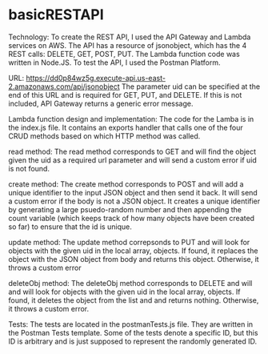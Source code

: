 # basicRESTAPI
Technology: To create the REST API, I used the API Gateway and Lambda services on
AWS. The API has a resource of jsonobject, which has the 4 REST calls: DELETE,
GET, POST, PUT. The Lambda function code was written in Node.JS. To test the API,
I used the Postman Platform.

URL: https://dd0p84wz5g.execute-api.us-east-2.amazonaws.com/api/jsonobject
The parameter uid can be specified at the end of this URL and is required for GET,
PUT, and DELETE. If this is not included, API Gateway returns a generic error message.

Lambda function design and implementation: The code for the Lamba is in the index.js file.
It contains an exports handler that calls one of the four CRUD methods based on
which HTTP method was called.

read method: The read method corresponds to GET and will find the object given the uid as a
required url parameter and will send a custom error if uid is not found.    

create method: The create method corresponds to POST and will add a unique
identifier to the input JSON object and then send it back. It will send a custom error
if the body is not a JSON object. It creates a unique identifier by generating
a large psuedo-random number and then appending the count variable (which keeps
track of how many objects have been created so far) to ensure that the id is unique.

update method: The update method correpsonds to PUT and will look for objects
with the given uid in the local array, objects. If found, it replaces the object
with the JSON object from body and returns this object. Otherwise, it throws a custom error

deleteObj method: The deleteObj method corresponds to DELETE and will and will look for objects
with the given uid in the local array, objects. If found, it deletes the object
from the list and and returns nothing. Otherwise, it throws a custom error.

Tests: The tests are located in the postmanTests.js file. They are written in the Postman Tests
template. Some of the tests denote a specific ID, but this ID is arbitrary and is just
supposed to represent the randomly generated ID.
